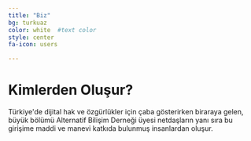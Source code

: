 ```yaml
---
title: "Biz"
bg: turkuaz     
color: white  #text color
style: center
fa-icon: users

---
```


# Kimlerden Oluşur?
Türkiye'de dijital hak ve özgürlükler için çaba gösterirken biraraya gelen, büyük bölümü Alternatif Bilişim Derneği üyesi netdaşların yanı sıra bu girişime maddi ve manevi katkıda bulunmuş insanlardan oluşur.
